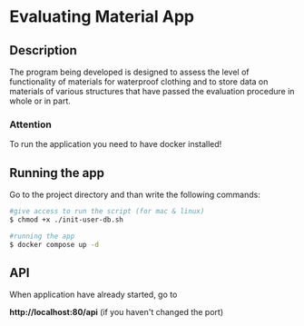 # Evaluating Material App

## Description
The program being developed is designed to assess the level of functionality of materials for waterproof clothing and to store data on materials of various structures that have passed the evaluation procedure in whole or in part.

### Attention
To run the application you need to have docker installed! 

## Running the app
Go to the project directory and than write the following commands:

```bash
#give access to run the script (for mac & linux)
$ chmod +x ./init-user-db.sh

#running the app
$ docker compose up -d
```
## API
When application have already started, go to

**http://localhost:80/api** (if you haven't changed the port)

